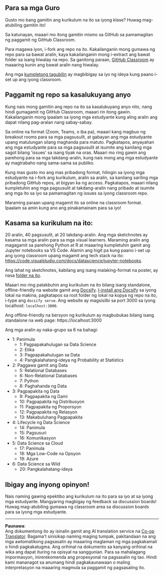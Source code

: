<!--
CO_OP_TRANSLATOR_METADATA:
{
  "original_hash": "f7440be10c17a8a9262713af3d2818a9",
  "translation_date": "2025-09-06T19:59:43+00:00",
  "source_file": "for-teachers.md",
  "language_code": "tl"
}
-->
## Para sa mga Guro

Gusto mo bang gamitin ang kurikulum na ito sa iyong klase? Huwag mag-atubiling gamitin ito!

Sa katunayan, maaari mo itong gamitin mismo sa GitHub sa pamamagitan ng paggamit ng GitHub Classroom.

Para magawa iyon, i-fork ang repo na ito. Kakailanganin mong gumawa ng repo para sa bawat aralin, kaya kakailanganin mong i-extract ang bawat folder sa isang hiwalay na repo. Sa ganitong paraan, [GitHub Classroom](https://classroom.github.com/classrooms) ay maaaring kunin ang bawat aralin nang hiwalay.

Ang mga [kumpletong tagubilin](https://github.blog/2020-03-18-set-up-your-digital-classroom-with-github-classroom/) ay magbibigay sa iyo ng ideya kung paano i-set up ang iyong classroom.

## Paggamit ng repo sa kasalukuyang anyo

Kung nais mong gamitin ang repo na ito sa kasalukuyang anyo nito, nang hindi gumagamit ng GitHub Classroom, maaari rin itong gawin. Kakailanganin mong ipaalam sa iyong mga estudyante kung aling aralin ang dapat nilang pag-aralan nang sabay-sabay.

Sa online na format (Zoom, Teams, o iba pa), maaari kang magbuo ng breakout rooms para sa mga pagsusulit, at gabayan ang mga estudyante upang matulungan silang maghanda para matuto. Pagkatapos, anyayahan ang mga estudyante para sa mga pagsusulit at isumite ang kanilang mga sagot bilang 'issues' sa isang tiyak na oras. Maaari mo ring gawin ang parehong para sa mga takdang-aralin, kung nais mong ang mga estudyante ay magtrabaho nang sama-sama sa publiko.

Kung mas gusto mo ang mas pribadong format, hilingin sa iyong mga estudyante na i-fork ang kurikulum, aralin sa aralin, sa kanilang sariling mga pribadong GitHub repos, at bigyan ka ng access. Pagkatapos, maaari nilang kumpletuhin ang mga pagsusulit at takdang-aralin nang pribado at isumite ang mga ito sa iyo sa pamamagitan ng issues sa iyong classroom repo.

Maraming paraan upang magamit ito sa online na classroom format. Ipaalam sa amin kung ano ang pinakamainam para sa iyo!

## Kasama sa kurikulum na ito:

20 aralin, 40 pagsusulit, at 20 takdang-aralin. Ang mga sketchnotes ay kasama sa mga aralin para sa mga visual learners. Maraming aralin ang magagamit sa parehong Python at R at maaaring kumpletuhin gamit ang Jupyter notebooks sa VS Code. Alamin ang higit pa kung paano i-set up ang iyong classroom upang magamit ang tech stack na ito: https://code.visualstudio.com/docs/datascience/jupyter-notebooks.

Ang lahat ng sketchnotes, kabilang ang isang malaking-format na poster, ay nasa [folder na ito](../../sketchnotes).

Maaari mo ring patakbuhin ang kurikulum na ito bilang isang standalone, offline-friendly na website gamit ang [Docsify](https://docsify.js.org/#/). [I-install ang Docsify](https://docsify.js.org/#/quickstart) sa iyong lokal na makina, pagkatapos sa root folder ng lokal na kopya ng repo na ito, i-type ang `docsify serve`. Ang website ay magsisilbi sa port 3000 sa iyong localhost: `localhost:3000`.

Ang offline-friendly na bersyon ng kurikulum ay magbubukas bilang isang standalone na web page: https://localhost:3000

Ang mga aralin ay naka-grupo sa 6 na bahagi:

- 1: Panimula
    - 1: Pagpapakahulugan sa Data Science
    - 2: Etika
    - 3: Pagpapakahulugan sa Data
    - 4: Pangkalahatang-ideya ng Probability at Statistics
- 2: Paggawa gamit ang Data
    - 5: Relational Databases
    - 6: Non-Relational Databases
    - 7: Python
    - 8: Paghahanda ng Data
- 3: Pagpapakita ng Data
    - 9: Pagpapakita ng Dami
    - 10: Pagpapakita ng Distribusyon
    - 11: Pagpapakita ng Proporsyon
    - 12: Pagpapakita ng Relasyon
    - 13: Makabuluhang Pagpapakita
- 4: Lifecycle ng Data Science
    - 14: Panimula
    - 15: Pagsusuri
    - 16: Komunikasyon
- 5: Data Science sa Cloud
    - 17: Panimula
    - 18: Mga Low-Code na Opsyon
    - 19: Azure
- 6: Data Science sa Wild
    - 20: Pangkalahatang-ideya

## Ibigay ang inyong opinyon!

Nais naming gawing epektibo ang kurikulum na ito para sa iyo at sa iyong mga estudyante. Mangyaring magbigay ng feedback sa discussion boards! Huwag mag-atubiling gumawa ng classroom area sa discussion boards para sa iyong mga estudyante.

---

**Paunawa**:  
Ang dokumentong ito ay isinalin gamit ang AI translation service na [Co-op Translator](https://github.com/Azure/co-op-translator). Bagama't sinisikap naming maging tumpak, pakitandaan na ang mga awtomatikong pagsasalin ay maaaring maglaman ng mga pagkakamali o hindi pagkakatugma. Ang orihinal na dokumento sa kanyang orihinal na wika ang dapat ituring na opisyal na sanggunian. Para sa mahalagang impormasyon, inirerekomenda ang propesyonal na pagsasalin ng tao. Hindi kami mananagot sa anumang hindi pagkakaunawaan o maling interpretasyon na maaaring magmula sa paggamit ng pagsasaling ito.